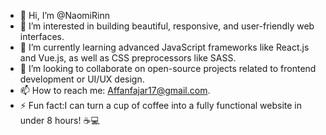 - 👋 Hi, I’m @NaomiRinn  
- 👀 I’m interested in building beautiful, responsive, and user-friendly web interfaces.  
- 🌱 I’m currently learning advanced JavaScript frameworks like React.js and Vue.js, as well as CSS preprocessors like SASS.  
- 💞️ I’m looking to collaborate on open-source projects related to frontend development or UI/UX design.  
- 📫 How to reach me: Affanfajar17@gmail.com.
- ⚡ Fun fact:I can turn a cup of coffee into a fully functional website in under 8 hours! ☕💻
<!---
NaomiRinn/NaomiRinn is a ✨ special ✨ repository because its `README.md` (this file) appears on your GitHub profile.
You can click the Preview link to take a look at your changes.
--->
